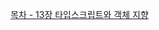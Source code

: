 [목차 - 13장 타입스크립트와 객체 지향](https://funky-tarsal-b66.notion.site/with-13ee31fc25668083b86ad79ffa2a9130?pvs=4)
